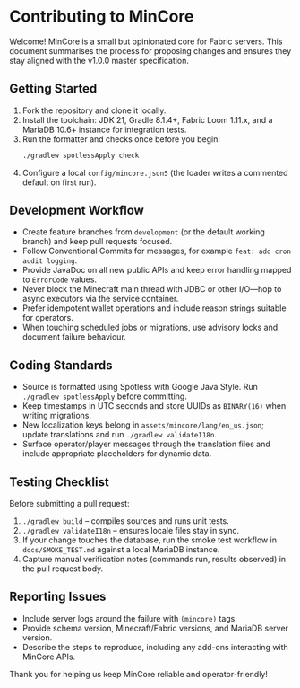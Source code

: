 # Contributing to MinCore

Welcome! MinCore is a small but opinionated core for Fabric servers. This document summarises the
process for proposing changes and ensures they stay aligned with the v1.0.0 master specification.

## Getting Started

1. Fork the repository and clone it locally.
2. Install the toolchain: JDK 21, Gradle 8.1.4+, Fabric Loom 1.11.x, and a MariaDB 10.6+ instance
   for integration tests.
3. Run the formatter and checks once before you begin:
   ```sh
   ./gradlew spotlessApply check
   ```
4. Configure a local `config/mincore.json5` (the loader writes a commented default on first run).

## Development Workflow

* Create feature branches from `development` (or the default working branch) and keep pull requests
  focused.
* Follow Conventional Commits for messages, for example `feat: add cron audit logging`.
* Provide JavaDoc on all new public APIs and keep error handling mapped to `ErrorCode` values.
* Never block the Minecraft main thread with JDBC or other I/O—hop to async executors via the
  service container.
* Prefer idempotent wallet operations and include reason strings suitable for operators.
* When touching scheduled jobs or migrations, use advisory locks and document failure behaviour.

## Coding Standards

* Source is formatted using Spotless with Google Java Style. Run `./gradlew spotlessApply` before
  committing.
* Keep timestamps in UTC seconds and store UUIDs as `BINARY(16)` when writing migrations.
* New localization keys belong in `assets/mincore/lang/en_us.json`; update translations and run
  `./gradlew validateI18n`.
* Surface operator/player messages through the translation files and include appropriate placeholders
  for dynamic data.

## Testing Checklist

Before submitting a pull request:

1. `./gradlew build` – compiles sources and runs unit tests.
2. `./gradlew validateI18n` – ensures locale files stay in sync.
3. If your change touches the database, run the smoke test workflow in `docs/SMOKE_TEST.md` against a
   local MariaDB instance.
4. Capture manual verification notes (commands run, results observed) in the pull request body.

## Reporting Issues

* Include server logs around the failure with `(mincore)` tags.
* Provide schema version, Minecraft/Fabric versions, and MariaDB server version.
* Describe the steps to reproduce, including any add-ons interacting with MinCore APIs.

Thank you for helping us keep MinCore reliable and operator-friendly!
